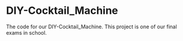# DIY-Cocktail_Machine
The code for our DIY-Cocktail_Machine.  This project is one of our final exams in school.
